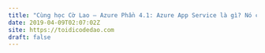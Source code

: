 ```yaml
---
title: "Cùng học Cờ Lao – Azure Phần 4.1: Azure App Service là gì? Nó có gì hay ho?"
date: 2019-04-09T02:07:02Z
site: https://toidicodedao.com
draft: false
---
```

